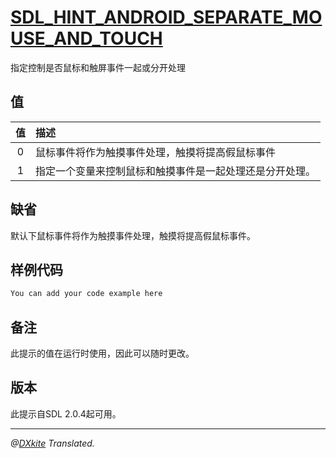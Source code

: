 # [SDL_HINT_ANDROID_SEPARATE_MOUSE_AND_TOUCH](http://wiki.libsdl.org/SDL_HINT_ANDROID_SEPARATE_MOUSE_AND_TOUCH?highlight=%28%5CbCategoryDefine%5Cb%29%7C%28SGHints%29)

指定控制是否鼠标和触屏事件一起或分开处理
## 值
|值   |描述                                                 |
|:--:|:------------------------------------------------|
|0   |鼠标事件将作为触摸事件处理，触摸将提高假鼠标事件       |
|1   |指定一个变量来控制鼠标和触摸事件是一起处理还是分开处理。|

## 缺省
默认下鼠标事件将作为触摸事件处理，触摸将提高假鼠标事件。  

## 样例代码
```c 
You can add your code example here
```

## 备注
此提示的值在运行时使用，因此可以随时更改。

## 版本
此提示自SDL 2.0.4起可用。

----------------------------------------------------------------------------
*@[DXkite](https://github.com/DXkite) Translated.*
